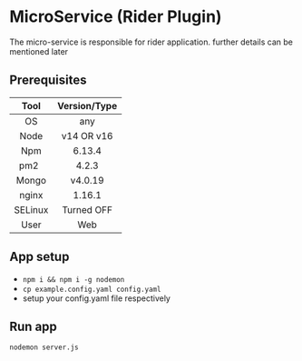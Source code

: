 #  MicroService (Rider Plugin)

The micro-service is responsible for rider application. further details can be mentioned later


## Prerequisites

| Tool             | Version/Type    |
| :---:            |:---:            |
| OS               |    any          |
| Node             | v14 OR v16      |
| Npm			   | 6.13.4          |
| pm2  		       | 4.2.3           |
| Mongo			   | v4.0.19         |
| nginx			   | 1.16.1          |
| SELinux		   | Turned OFF      |
| User			   | Web             |


##  App setup

- ``npm i && npm i -g nodemon``
- ``cp example.config.yaml config.yaml``
- setup your config.yaml file respectively

## Run app

```
nodemon server.js
```